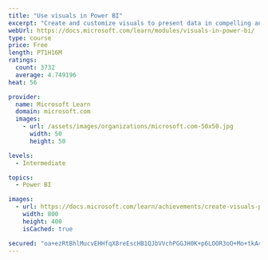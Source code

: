 ```yaml
---
title: "Use visuals in Power BI"
excerpt: "Create and customize visuals to present data in compelling and insightful ways."
webUrl: https://docs.microsoft.com/learn/modules/visuals-in-power-bi/
type: course
price: Free
length: PT1H16M
ratings:
  count: 3732
  average: 4.749196
heat: 56

provider:
  name: Microsoft Learn
  domain: microsoft.com
  images:
    - url: /assets/images/organizations/microsoft.com-50x50.jpg
      width: 50
      height: 50

levels:
  - Intermediate

topics:
  - Power BI

images:
  - url: https://docs.microsoft.com/learn/achievements/create-visuals-power-bi-desktop-social.png
    width: 800
    height: 400
    isCached: true

secured: "oa+ezRtBhlMucvEHHfqX8reEscHB1QJbVVchPGGJH0K+p6LOOR3oO+Mo+tkAcVOaaBqdiB14LnvbkVDJxt53g4JUD8gkpOCrjmsFAm5m1XR/zWUIB96UnUa666zDvmz80PKPZcO7k3pP8X6FOHQp9gV7dJzn62LSEAgWLJU5IK0gWF6/bc+cEaVBVY4EUM1NLkAv2OZUs0s9hxZPgLpXaqVvjw8MbUZM1bYpDotypKIcw7Nv659pKubFDLBQ09xGaMTbTBHiBHwQzCoFXgyHakaJmzkrFxjBAg6i6CAUyeJx0r2txzOXAFGnmWpZ34ZFz3hA5TcVpu/sIZTYQdOGP4wm8ifHJYJyxAxHDy69y/fY+D/54ran0PK0oMZG8JMw9jlgMSa0CSF5t6+yktCsUR/m08FEkVeDTFDBmi2SvJc=;HeNbNRmZj5O6BV2pc4OwLQ=="
---
```


